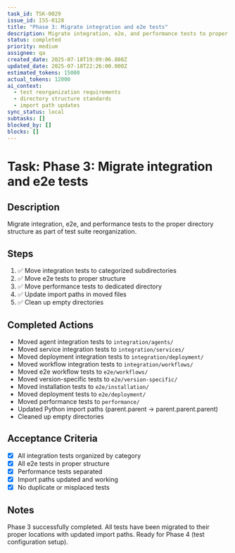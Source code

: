 ```yaml
---
task_id: TSK-0029
issue_id: ISS-0128
title: "Phase 3: Migrate integration and e2e tests"
description: Migrate integration, e2e, and performance tests to proper directory structure
status: completed
priority: medium
assignee: qa
created_date: 2025-07-18T19:09:06.808Z
updated_date: 2025-07-18T22:26:00.000Z
estimated_tokens: 15000
actual_tokens: 12000
ai_context:
  - test reorganization requirements
  - directory structure standards
  - import path updates
sync_status: local
subtasks: []
blocked_by: []
blocks: []
---
```


# Task: Phase 3: Migrate integration and e2e tests

## Description
Migrate integration, e2e, and performance tests to the proper directory structure as part of test suite reorganization.

## Steps
1. ✅ Move integration tests to categorized subdirectories
2. ✅ Move e2e tests to proper structure
3. ✅ Move performance tests to dedicated directory
4. ✅ Update import paths in moved files
5. ✅ Clean up empty directories

## Completed Actions
- Moved agent integration tests to `integration/agents/`
- Moved service integration tests to `integration/services/`
- Moved deployment integration tests to `integration/deployment/`
- Moved workflow integration tests to `integration/workflows/`
- Moved e2e workflow tests to `e2e/workflows/`
- Moved version-specific tests to `e2e/version-specific/`
- Moved installation tests to `e2e/installation/`
- Moved deployment tests to `e2e/deployment/`
- Moved performance tests to `performance/`
- Updated Python import paths (parent.parent → parent.parent.parent)
- Cleaned up empty directories

## Acceptance Criteria
- [x] All integration tests organized by category
- [x] All e2e tests in proper structure
- [x] Performance tests separated
- [x] Import paths updated and working
- [x] No duplicate or misplaced tests

## Notes
Phase 3 successfully completed. All tests have been migrated to their proper locations with updated import paths. Ready for Phase 4 (test configuration setup).
